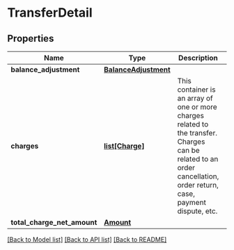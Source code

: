 # TransferDetail

## Properties
Name | Type | Description | Notes
------------ | ------------- | ------------- | -------------
**balance_adjustment** | [**BalanceAdjustment**](BalanceAdjustment.md) |  | [optional] 
**charges** | [**list[Charge]**](Charge.md) | This container is an array of one or more charges related to the transfer. Charges can be related to an order cancellation, order return, case, payment dispute, etc. | [optional] 
**total_charge_net_amount** | [**Amount**](Amount.md) |  | [optional] 

[[Back to Model list]](../README.md#documentation-for-models) [[Back to API list]](../README.md#documentation-for-api-endpoints) [[Back to README]](../README.md)

